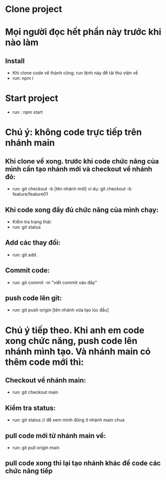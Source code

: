 <!-- cách sử dụng git terminal -->
# Clone project

# Mọi người đọc hết phần này trước khi nào làm

## Install

-   Khi clone code về thành công. run lệnh này để tải thư viện về
-   run: npm i

# Start project

-   run : npm start

# Chú ý: không code trực tiếp trên nhánh main

## Khi clone về xong. trước khi code chức năng của mình cần tạo nhánh mới và checkout về nhánh đó:

-   run: git checkout -b [tên nhánh mới] ví dụ: git checkout -b feature/feature01

## Khi code xong đầy đủ chức năng của mình chạy:

-   Kiểm tra trạng thái:
-   run: git status

## Add các thay đổi:

-   run: git add .

## Commit code:

-   run: git commit -m "viết commit vào đây"

## push code lên git:

-   run: git push origin [tên nhánh vừa tạo lúc đầu]

# Chú ý tiếp theo. Khi anh em code xong chức năng, push code lên nhánh mình tạo. Và nhánh main có thêm code mới thì:

## Checkout về nhánh main:

-   run: git checkout main

## Kiểm tra status:

-   run: git status // để xem mình đứng ở nhánh main chua

## pull code mới từ nhánh main về:

-   run: git pull origin main

## pull code xong thì lại tạo nhánh khác để code các chức năng tiếp
